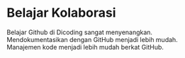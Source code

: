 # Belajar Kolaborasi
Belajar Github di Dicoding sangat menyenangkan.<br>
Mendokumentasikan dengan GitHub menjadi lebih mudah.  
Manajemen kode menjadi lebih mudah berkat GitHub.  
